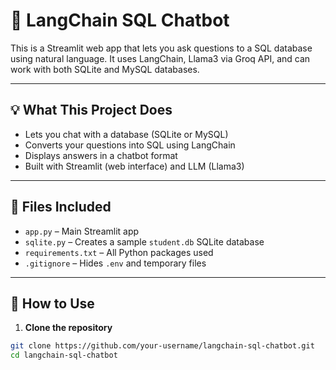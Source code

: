# 🦜 LangChain SQL Chatbot

This is a Streamlit web app that lets you ask questions to a SQL database using natural language. It uses LangChain, Llama3 via Groq API, and can work with both SQLite and MySQL databases.

---

## 💡 What This Project Does

- Lets you chat with a database (SQLite or MySQL)
- Converts your questions into SQL using LangChain
- Displays answers in a chatbot format
- Built with Streamlit (web interface) and LLM (Llama3)

---

## 📁 Files Included

- `app.py` – Main Streamlit app
- `sqlite.py` – Creates a sample `student.db` SQLite database
- `requirements.txt` – All Python packages used
- `.gitignore` – Hides `.env` and temporary files

---

## 🧪 How to Use

1. **Clone the repository**

```bash
git clone https://github.com/your-username/langchain-sql-chatbot.git
cd langchain-sql-chatbot
